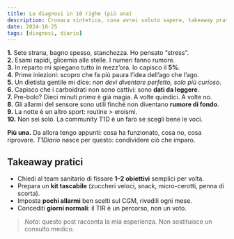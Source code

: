```yaml
---
title: La diagnosi in 10 righe (più una)
description: Cronaca sintetica, cosa avrei voluto sapere, takeaway pratici.
date: 2024-10-25
tags: [diagnosi, diario]
---
```


**1.** Sete strana, bagno spesso, stanchezza. Ho pensato “stress”.  
**2.** Esami rapidi, glicemia alle stelle. I numeri fanno rumore.  
**3.** In reparto mi spiegano tutto in mezz’ora. Io capisco il **5%**.  
**4.** Prime iniezioni: scopro che fa più paura l’idea dell’ago che l’ago.  
**5.** Un dietista gentile mi dice: *non devi diventare perfetto, solo più curioso*.  
**6.** Capisco che i carboidrati non sono cattivi: sono **dati da leggere**.  
**7.** Pre-bolo? Dieci minuti *prima* è già magia. A volte quindici. A volte no.  
**8.** Gli allarmi del sensore sono utili finché non diventano **rumore di fondo**.  
**9.** La notte è un altro sport: routine > eroismi.  
**10.** Non sei solo. La community T1D è un faro se scegli bene le voci.

**Più una.** Da allora tengo appunti: cosa ha funzionato, cosa no, cosa riprovare. *T1Diario* nasce per questo: condividere ciò che imparo.

## Takeaway pratici
- Chiedi al team sanitario di fissare **1–2 obiettivi** semplici per volta.
- Prepara un **kit tascabile** (zuccheri veloci, snack, micro-cerotti, penna di scorta).
- Imposta **pochi allarmi** ben scelti sul CGM, rivedili ogni mese.
- Concediti **giorni normali**: il TIR è un percorso, non un voto.

> *Nota*: questo post racconta la mia esperienza. Non sostituisce un consulto medico.
